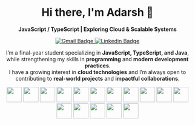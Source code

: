 <h1 align="center">Hi there, I'm Adarsh 👋</h1>

<p align="center">
  <b>JavaScript / TypeScript | Exploring Cloud & Scalable Systems</b>
</p>

<p align="center">
  <a href="mailto:adarshtiwari908@gmail.com" title="Connect via Email">
    <img src="https://img.shields.io/badge/-adarshtiwari908@gmail.com-c14438?style=flat&logo=Gmail&logoColor=white" alt="Gmail Badge"/>
  </a>
  <a href="https://www.linkedin.com/in/adarshtiwari908/" title="Connect on LinkedIn">
    <img src="https://img.shields.io/badge/-Adarsh%20Tiwari-0072b1?style=flat&logo=Linkedin&logoColor=white" alt="Linkedin Badge"/>
  </a>
</p>

<p align="center">
  I’m a final-year student specializing in <b>JavaScript, TypeScript, and Java</b>, while strengthening my skills in <b>programming</b> and <b>modern development practices</b>.  
  <br/>
  I have a growing interest in <b>cloud technologies</b> and I’m always open to contributing to <b>real-world projects</b> and <b>impactful collaborations</b>.
</p>

<p align="center">
  <!-- Languages -->
  <img src="https://cdn.jsdelivr.net/gh/devicons/devicon/icons/java/java-original.svg" width="40"/>
  <img src="https://cdn.jsdelivr.net/gh/devicons/devicon/icons/python/python-original.svg" width="40"/>
  <img src="https://cdn.jsdelivr.net/gh/devicons/devicon/icons/javascript/javascript-original.svg" width="40"/>
  <img src="https://cdn.jsdelivr.net/gh/devicons/devicon/icons/typescript/typescript-original.svg" width="40"/>
  
  <!-- Frontend -->
  <img src="https://cdn.jsdelivr.net/gh/devicons/devicon/icons/react/react-original.svg" width="40"/>
  <img src="https://cdn.jsdelivr.net/gh/devicons/devicon/icons/nextjs/nextjs-original.svg" width="40"/>
  
  <!-- Backend & Databases -->
  <img src="https://cdn.jsdelivr.net/gh/devicons/devicon/icons/nodejs/nodejs-original.svg" width="40"/>
  <img src="https://cdn.jsdelivr.net/gh/devicons/devicon/icons/express/express-original.svg" width="40"/>
  <img src="https://cdn.jsdelivr.net/gh/devicons/devicon/icons/postgresql/postgresql-original.svg" width="40"/>
  <img src="https://cdn.jsdelivr.net/gh/devicons/devicon/icons/mongodb/mongodb-original.svg" width="40"/>
  
  <!-- DevOps & Tools -->
  <img src="https://cdn.jsdelivr.net/gh/devicons/devicon/icons/docker/docker-original.svg" width="40"/>
  <img src="https://cdn.jsdelivr.net/gh/devicons/devicon/icons/amazonwebservices/amazonwebservices-original.svg" width="40"/>
  <img src="https://cdn.jsdelivr.net/gh/devicons/devicon/icons/git/git-original.svg" width="40"/>
  <img src="https://cdn.jsdelivr.net/gh/devicons/devicon/icons/github/github-original.svg" width="40"/>
  
  <!-- Extras -->
  <img src="https://www.vectorlogo.zone/logos/getpostman/getpostman-icon.svg" width="40"/>
  <img src="https://cdn.jsdelivr.net/gh/simple-icons/simple-icons/icons/render.svg" width="40" style="color:#46E3B7"/>
</p>

